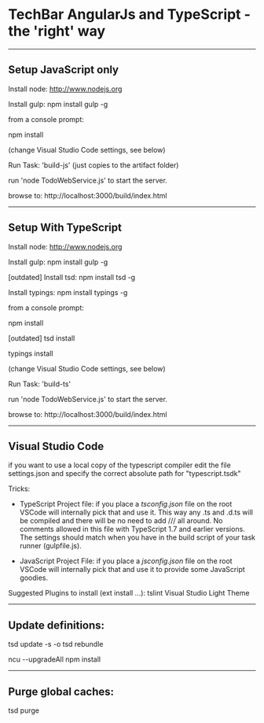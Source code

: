 # TechBar AngularJs and TypeScript - the 'right' way

-----------------------
Setup JavaScript only 
-----------------------

Install node: http://www.nodejs.org

Install gulp: npm install gulp -g

from a console prompt:

npm install

(change Visual Studio Code settings, see below)

Run Task: 'build-js' (just copies to the artifact folder)

run 'node TodoWebService.js' to start the server.

browse to: http://localhost:3000/build/index.html

-----------------------
Setup With TypeScript
-----------------------

Install node: http://www.nodejs.org

Install gulp: npm install gulp -g

[outdated] Install tsd: npm install tsd -g

Install typings: npm install typings -g

from a console prompt:

npm install

[outdated] tsd install

typings install

(change Visual Studio Code settings, see below)

Run Task: 'build-ts'

run 'node TodoWebService.js' to start the server.

browse to: http://localhost:3000/build/index.html

-----------------------
Visual Studio Code
-----------------------

if you want to use a local copy of the typescript compiler
edit the file settings.json and specify the correct absolute path for "typescript.tsdk" 

Tricks:

- TypeScript Project file: if you place a *tsconfig.json* file on the root VSCode will internally pick that and use it. 
  This way any .ts and .d.ts will be compiled and there will be no need to add /// <reference path="tsd.d.ts" /> all around.
  No comments allowed in this file with TypeScript 1.7 and earlier versions.
  The settings should match when you have in the build script of your task runner (gulpfile.js).
  
- JavaScript Project File: if you place a *jsconfig.json* file on the root VSCode will internally pick that and use it to provide some JavaScript goodies.

Suggested Plugins to install (ext install ...):
tslint
Visual Studio Light Theme

-----------------------
Update definitions:
-----------------------
tsd update -s -o
tsd rebundle

ncu --upgradeAll
npm install

-----------------------
Purge global caches:
-----------------------

tsd purge